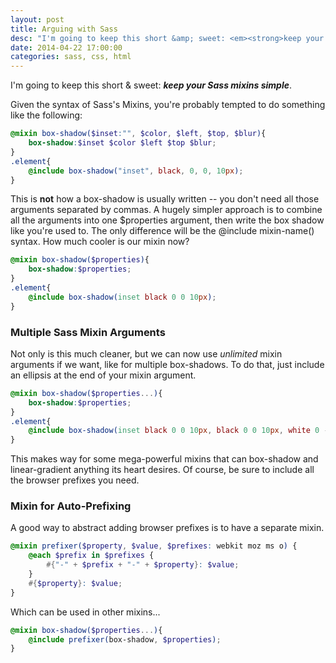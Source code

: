 ```yaml
---
layout: post
title: Arguing with Sass
desc: "I'm going to keep this short &amp; sweet: <em><strong>keep your Sass mixins simple</strong></em>."
date: 2014-04-22 17:00:00
categories: sass, css, html
---
```


<p>I'm going to keep this short &amp; sweet: <em><strong>keep your Sass mixins simple</strong></em>.</p>

<p>Given the syntax of Sass's Mixins, you're probably tempted to do something like the following:</p>

~~~ scss
@mixin box-shadow($inset:"", $color, $left, $top, $blur){
    box-shadow:$inset $color $left $top $blur;
}
.element{
    @include box-shadow("inset", black, 0, 0, 10px);
}
~~~

<p>This is <strong>not</strong> how a box-shadow is usually written -- you don't need all those arguments separated by commas. A hugely simpler approach is to combine all the arguments into one <span class="inline-code">$properties</span> argument, then write the box shadow like you're used to. The only difference will be the <span class="inline-code">@include mixin-name()</span> syntax. How much cooler is our mixin now?</p>

~~~ scss
@mixin box-shadow($properties){
    box-shadow:$properties;
}
.element{
    @include box-shadow(inset black 0 0 10px);
}
~~~

<h3>Multiple Sass Mixin Arguments</h3>

<p>Not only is this much cleaner, but we can now use <em>unlimited</em> mixin arguments if we want, like for multiple <span class="inline-code">box-shadow</span>s. To do that, just include an ellipsis at the end of your mixin argument.</p>

~~~ scss
@mixin box-shadow($properties...){
    box-shadow:$properties;
}
.element{
    @include box-shadow(inset black 0 0 10px, black 0 0 10px, white 0 -10px 10px);
}
~~~

<p>This makes way for some mega-powerful mixins that can box-shadow and linear-gradient anything its heart desires. Of course, be sure to include all the browser prefixes you need.</p>

<h3>Mixin for Auto-Prefixing</h3>

<p>A good way to abstract adding browser prefixes is to have a separate mixin.</p>

~~~ scss
@mixin prefixer($property, $value, $prefixes: webkit moz ms o) {
    @each $prefix in $prefixes {
        #{"-" + $prefix + "-" + $property}: $value;
    }
    #{$property}: $value;
}
~~~

<p>Which can be used in other mixins...</p>

~~~ scss
@mixin box-shadow($properties...){
    @include prefixer(box-shadow, $properties);
}
~~~

